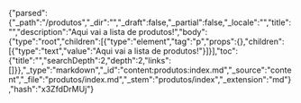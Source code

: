 {"parsed":{"_path":"/produtos","_dir":"","_draft":false,"_partial":false,"_locale":"","title":"","description":"Aqui vai a lista de produtos!","body":{"type":"root","children":[{"type":"element","tag":"p","props":{},"children":[{"type":"text","value":"Aqui vai a lista de produtos!"}]}],"toc":{"title":"","searchDepth":2,"depth":2,"links":[]}},"_type":"markdown","_id":"content:produtos:index.md","_source":"content","_file":"produtos/index.md","_stem":"produtos/index","_extension":"md"},"hash":"x3ZfdDrMUj"}